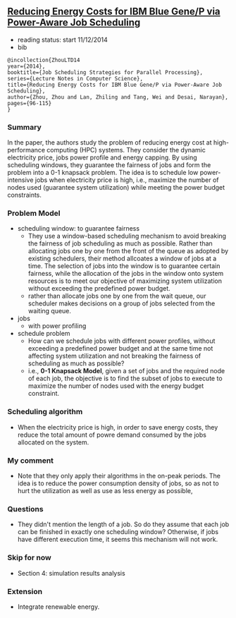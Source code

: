## [Reducing Energy Costs for IBM Blue Gene/P via Power-Aware Job Scheduling](http://link.springer.com/chapter/10.1007%2F978-3-662-43779-7_6#)

- reading status: start 11/12/2014
- bib
```
@incollection{ZhouLTD14
year={2014},
booktitle={Job Scheduling Strategies for Parallel Processing},
series={Lecture Notes in Computer Science},
title={Reducing Energy Costs for IBM Blue Gene/P via Power-Aware Job Scheduling},
author={Zhou, Zhou and Lan, Zhiling and Tang, Wei and Desai, Narayan},
pages={96-115}
}
```

### Summary
In the paper, the authors study the problem of reducing energy cost at high-performance computing (HPC) systems. They consider the dynamic electricity price, jobs power profile and energy capping. By using scheduling windows, they guarantee the fairness of jobs and form the problem into a 0-1 knapsack problem. The idea is to schedule low power-intensive jobs when electricity price is high, i.e., maximize the number of nodes used (guarantee system utilization) while meeting the power budget constraints.

### Problem Model
- scheduling window: to guarantee fairness
  - They use a window-based scheduling mechanism to avoid breaking the fairness of job scheduling as much as possible. Rather than allocating jobs one by one from the front of the queue as adopted by existing schedulers, their method allcoates a window of jobs at a time. The selection of jobs into the window is to guarantee certain fairness, while the allocation of the jobs in the window onto system resources is to meet our objective of maximizing system utilization without exceeding the predefined power budget.
  - rather than allocate jobs one by one from the wait queue, our scheduler makes decisions on a group of jobs selected from the waiting queue.
- jobs
  - with power profiling
- schedule problem
  - How can we schedule jobs with different power profiles, without exceeding a predefined power budget and at the same time not affecting system utilization and not breaking the fairness of scheduling as much as possible?
  - i.e., **0-1 Knapsack Model**, given a set of jobs and the required node of each job, the objective is to find the subset of jobs to execute to maximize the number of nodes used with the energy budget constraint.


### Scheduling algorithm
- When the electricity price is high, in order to save energy costs, they reduce the total amount of powre demand consumed by the jobs allocated on the system.


### My comment
- Note that they only apply their algorithms in the on-peak periods. The idea is to reduce the power consumption density of jobs, so as not to hurt the utilization as well as use as less energy as possible,


### Questions
- They didn't mention the length of a job. So do they assume that each job can be finished in exactly one scheduling window? Otherwise, if jobs have different execution time, it seems this mechanism will not work.

### Skip for now
- Section 4: simulation results analysis

### Extension
- Integrate renewable energy.
